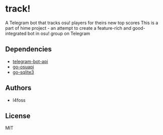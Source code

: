 # track!
A Telegram bot that tracks osu! players for theirs new top scores
This is a part of hime project - an attempt to create a feature-rich and
good-integrated bot in osu! group on Telegram

## Dependencies
* [telegram-bot-api](https://github.com/go-telegram-bot-api/telegram-bot-api)
* [go-osuapi](https://github.com/thehowl/go-osuapi)
* [go-sqlite3](https://github.com/mattn/go-sqlite3)

## Authors
* l4foss

## License
MIT
